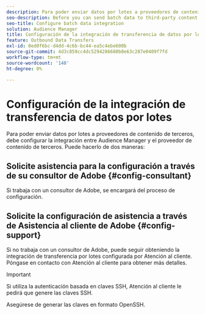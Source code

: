 ```yaml
---
description: Para poder enviar datos por lotes a proveedores de contenido de terceros, debe configurar la integración entre Audience Manager y el proveedor de contenido de terceros.
seo-description: Before you can send batch data to third-party content providers, you need to configure the integration between Audience Manager and the third-party content provider.
seo-title: Configure batch data integration
solution: Audience Manager
title: Configuración de la integración de transferencia de datos por lotes
feature: Outbound Data Transfers
exl-id: 0ed0f6bc-d4dd-4c6b-bc44-ea5c4ebe600b
source-git-commit: 4d3c859cc4dc5294286680b0e63c287e0409f7fd
workflow-type: tm+mt
source-wordcount: '148'
ht-degree: 0%

---
```


# Configuración de la integración de transferencia de datos por lotes

Para poder enviar datos por lotes a proveedores de contenido de terceros, debe configurar la integración entre Audience Manager y el proveedor de contenido de terceros. Puede hacerlo de dos maneras:

## Solicite asistencia para la configuración a través de su consultor de Adobe {#config-consultant}

Si trabaja con un consultor de Adobe, se encargará del proceso de configuración.

## Solicite la configuración de asistencia a través de Asistencia al cliente de Adobe {#config-support}

Si no trabaja con un consultor de Adobe, puede seguir obteniendo la integración de transferencia por lotes configurada por Atención al cliente. Póngase en contacto con Atención al cliente para obtener más detalles.

>[!IMPORTANT]
>
>Si utiliza la autenticación basada en claves SSH, Atención al cliente le pedirá que genere las claves SSH.
>
> Asegúrese de generar las claves en formato OpenSSH.
